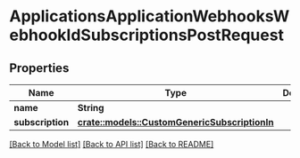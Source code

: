 # ApplicationsApplicationWebhooksWebhookIdSubscriptionsPostRequest

## Properties

Name | Type | Description | Notes
------------ | ------------- | ------------- | -------------
**name** | **String** |  | 
**subscription** | [**crate::models::CustomGenericSubscriptionIn**](CustomGenericSubscriptionIn.md) |  | 

[[Back to Model list]](../README.md#documentation-for-models) [[Back to API list]](../README.md#documentation-for-api-endpoints) [[Back to README]](../README.md)


